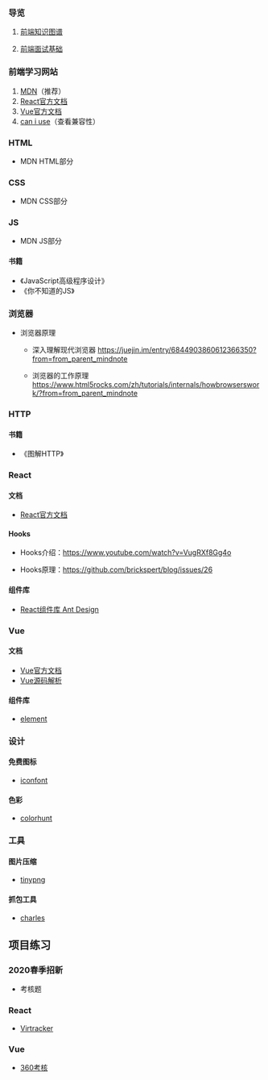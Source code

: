### 导览

1. [前端知识图谱](https://bytedance.feishu.cn/mindnotes/bmncnlURq48qR6cozizHkdcRMhg?new_source=message#mindmap)

2. [前端面试基础](https://www.nowcoder.com/tutorial/96/4700c6f1f3334c9191a38406002efa65)

### 前端学习网站 

1. [MDN](https://developer.mozilla.org/zh-CN/docs/Web)（推荐）
2. [React官方文档](https://zh-hans.reactjs.org/)
3. [Vue官方文档](https://cn.vuejs.org/index.html)
4. [can i use](https://caniuse.com/)（查看兼容性）

### HTML

- MDN HTML部分

### CSS

- MDN CSS部分

### JS

- MDN JS部分

#### 书籍

- 《JavaScript高级程序设计》
- 《你不知道的JS》

### 浏览器

- 浏览器原理

  - 深入理解现代浏览器 https://juejin.im/entry/6844903860612366350?from=from_parent_mindnote

  - 浏览器的工作原理 https://www.html5rocks.com/zh/tutorials/internals/howbrowserswork/?from=from_parent_mindnote

### HTTP

#### 书籍

- 《图解HTTP》

### React

#### 文档

- [React官方文档](https://zh-hans.reactjs.org/)

#### Hooks

- Hooks介绍：https://www.youtube.com/watch?v=VugRXf8Gg4o

- Hooks原理：https://github.com/brickspert/blog/issues/26

#### 组件库

- [React组件库 Ant Design](https://ant.design/components/pagination-cn/)

### Vue

#### 文档

- [Vue官方文档](https://cn.vuejs.org/index.html)
- [Vue源码解析](https://vue-js.com/learn-vue/start/)

#### 组件库

- [element](https://element.eleme.io/#/zh-CN)

### 设计

#### 免费图标

- [iconfont](https://www.iconfont.cn/home/index?spm=a313x.7781069.1998910419.2)

#### 色彩

- [colorhunt](https://colorhunt.co/)

### 工具

#### 图片压缩

- [tinypng](https://tinypng.com/)

#### 抓包工具

- [charles](https://www.charlesproxy.com/)



## 项目练习

### 2020春季招新

- 考核题

### React

- [Virtracker](https://hv25ffrt2r.feishu.cn/docs/doccnCNvSwTTUClY9JUec0ljYtc#WBdGus)

### Vue

- [360考核](https://gitlab.dian.org.cn/knockkk/360check_fe)

